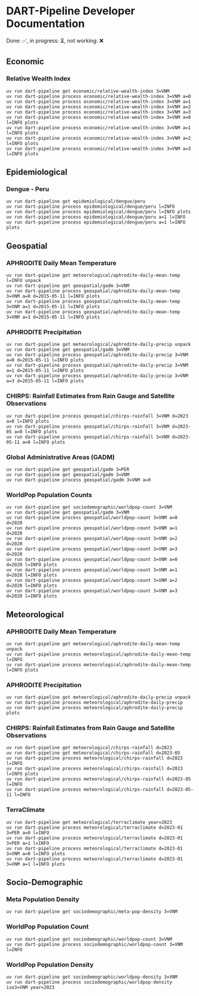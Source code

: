 DART-Pipeline Developer Documentation
=====================================
Done: ✅, in progress: ⏳, not working: ❌

Economic
--------

### Relative Wealth Index

```
uv run dart-pipeline get economic/relative-wealth-index 3=VNM
uv run dart-pipeline process economic/relative-wealth-index 3=VNM a=0
uv run dart-pipeline process economic/relative-wealth-index 3=VNM a=1
uv run dart-pipeline process economic/relative-wealth-index 3=VNM a=2
uv run dart-pipeline process economic/relative-wealth-index 3=VNM a=3
uv run dart-pipeline process economic/relative-wealth-index 3=VNM a=0 l=INFO plots
uv run dart-pipeline process economic/relative-wealth-index 3=VNM a=1 l=INFO plots
uv run dart-pipeline process economic/relative-wealth-index 3=VNM a=2 l=INFO plots
uv run dart-pipeline process economic/relative-wealth-index 3=VNM a=3 l=INFO plots
```

Epidemiological
---------------

### Dengue - Peru

```
uv run dart-pipeline get epidemiological/dengue/peru
uv run dart-pipeline process epidemiological/dengue/peru l=INFO
uv run dart-pipeline process epidemiological/dengue/peru l=INFO plots
uv run dart-pipeline process epidemiological/dengue/peru a=1 l=INFO
uv run dart-pipeline process epidemiological/dengue/peru a=1 l=INFO plots
```

Geospatial
----------

### APHRODITE Daily Mean Temperature

```
uv run dart-pipeline get meteorological/aphrodite-daily-mean-temp l=INFO unpack
uv run dart-pipeline get geospatial/gadm 3=VNM
uv run dart-pipeline process geospatial/aphrodite-daily-mean-temp 3=VNM a=0 d=2015-05-11 l=INFO plots
uv run dart-pipeline process geospatial/aphrodite-daily-mean-temp 3=VNM a=1 d=2015-05-11 l=INFO plots
uv run dart-pipeline process geospatial/aphrodite-daily-mean-temp 3=VNM a=3 d=2015-05-11 l=INFO plots
```

### APHRODITE Precipitation

```
uv run dart-pipeline get meteorological/aphrodite-daily-precip unpack
uv run dart-pipeline get geospatial/gadm 3=VNM
uv run dart-pipeline process geospatial/aphrodite-daily-precip 3=VNM a=0 d=2015-05-11 l=INFO plots
uv run dart-pipeline process geospatial/aphrodite-daily-precip 3=VNM a=1 d=2015-05-11 l=INFO plots
uv run dart-pipeline process geospatial/aphrodite-daily-precip 3=VNM a=3 d=2015-05-11 l=INFO plots
```

### CHIRPS: Rainfall Estimates from Rain Gauge and Satellite Observations

```
uv run dart-pipeline process geospatial/chirps-rainfall 3=VNM d=2023 a=0 l=INFO plots
uv run dart-pipeline process geospatial/chirps-rainfall 3=VNM d=2023-05 a=0 l=INFO plots
uv run dart-pipeline process geospatial/chirps-rainfall 3=VNM d=2023-05-11 a=0 l=INFO plots
```

### Global Administrative Areas (GADM)

```
uv run dart-pipeline get geospatial/gadm 3=PER
uv run dart-pipeline get geospatial/gadm 3=VNM
uv run dart-pipeline process geospatial/gadm 3=VNM a=0
```

### WorldPop Population Counts

```
uv run dart-pipeline get sociodemographic/worldpop-count 3=VNM
uv run dart-pipeline get geospatial/gadm 3=VNM
uv run dart-pipeline process geospatial/worldpop-count 3=VNM a=0 d=2020
uv run dart-pipeline process geospatial/worldpop-count 3=VNM a=1 d=2020
uv run dart-pipeline process geospatial/worldpop-count 3=VNM a=2 d=2020
uv run dart-pipeline process geospatial/worldpop-count 3=VNM a=3 d=2020
uv run dart-pipeline process geospatial/worldpop-count 3=VNM a=0 d=2020 l=INFO plots
uv run dart-pipeline process geospatial/worldpop-count 3=VNM a=1 d=2020 l=INFO plots
uv run dart-pipeline process geospatial/worldpop-count 3=VNM a=2 d=2020 l=INFO plots
uv run dart-pipeline process geospatial/worldpop-count 3=VNM a=3 d=2020 l=INFO plots
```

Meteorological
--------------

### APHRODITE Daily Mean Temperature

```
uv run dart-pipeline get meteorological/aphrodite-daily-mean-temp unpack
uv run dart-pipeline process meteorological/aphrodite-daily-mean-temp l=INFO
uv run dart-pipeline process meteorological/aphrodite-daily-mean-temp l=INFO plots
```

### APHRODITE Precipitation

```
uv run dart-pipeline get meteorological/aphrodite-daily-precip unpack
uv run dart-pipeline process meteorological/aphrodite-daily-precip
uv run dart-pipeline process meteorological/aphrodite-daily-precip plots
```

### CHIRPS: Rainfall Estimates from Rain Gauge and Satellite Observations

```
uv run dart-pipeline get meteorological/chirps-rainfall d=2023
uv run dart-pipeline get meteorological/chirps-rainfall d=2023-05
uv run dart-pipeline process meteorological/chirps-rainfall d=2023 l=INFO
uv run dart-pipeline process meteorological/chirps-rainfall d=2023 l=INFO plots
uv run dart-pipeline process meteorological/chirps-rainfall d=2023-05 l=INFO
uv run dart-pipeline process meteorological/chirps-rainfall d=2023-05-11 l=INFO
```

### TerraClimate

```
uv run dart-pipeline get meteorological/terraclimate year=2023
uv run dart-pipeline process meteorological/terraclimate d=2023-01 3=PER a=0 l=INFO
uv run dart-pipeline process meteorological/terraclimate d=2023-01 3=PER a=1 l=INFO
uv run dart-pipeline process meteorological/terraclimate d=2023-01 3=VNM a=0 l=INFO plots
uv run dart-pipeline process meteorological/terraclimate d=2023-01 3=VNM a=1 l=INFO plots
```

Socio-Demographic
-----------------

### Meta Population Density

```
uv run dart-pipeline get sociodemographic/meta-pop-density 3=VNM
```

### WorldPop Population Count

```
uv run dart-pipeline get sociodemographic/worldpop-count 3=VNM
uv run dart-pipeline process sociodemographic/worldpop-count 3=VNM l=INFO
```

### WorldPop Population Density

```
uv run dart-pipeline get sociodemographic/worldpop-density 3=VNM
uv run dart-pipeline process sociodemographic/worldpop-density iso3=VNM year=2023
```
